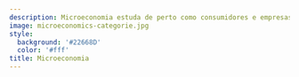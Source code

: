 ```yaml
---
description: Microeconomia estuda de perto como consumidores e empresas tomam decisões e como essas escolhas definem preços, produção e a alocação de recursos em mercados específicos.
image: microeconomics-categorie.jpg
style:
  background: '#22668D'
  color: '#fff'
title: Microeconomia
---
```



